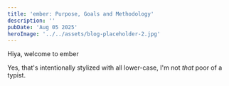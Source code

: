 ```yaml
---
title: 'ember: Purpose, Goals and Methodology'
description: ''
pubDate: 'Aug 05 2025'
heroImage: '../../assets/blog-placeholder-2.jpg'
---
```


Hiya, welcome to ember

Yes, that's intentionally stylized with all lower-case, I'm not *that* poor of a typist.

